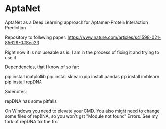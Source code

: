 # AptaNet
AptaNet as a Deep Learning approach for Aptamer-Protein Interaction Prediction

Repository to following paper: https://www.nature.com/articles/s41598-021-85629-0#Sec23

Right now it is not useable as is. 
I am in the process of fixing it and trying to use it.  


Dependencies, that I know of so far: 

pip install matplotlib
pip install sklearn
pip install pandas
pip install imblearn
pip install repDNA


Sidenotes: 

repDNA has some pitfalls

On Windows you need to elevate your CMD. 
You also might need to change some files of repDNA, so you won't get "Module not found" Errors. 
See my fork of repDNA for the fix. 
